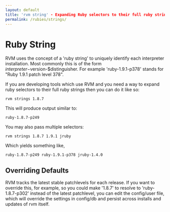 ```yaml
---
layout: default
title: 'rvm string' - Expanding Ruby selectors to their full ruby string.
permalink: /rubies/strings/
---
```


# Ruby String

RVM uses the concept of a 'ruby string' to uniquely identify each interpreter
installation. Most commonly this is of the form
$interpreter-$version-$distinguisher. For example 'ruby-1.9.1-p378' stands for
"Ruby 1.9.1 patch level 378".

If you are developing tools which use RVM and you need a way to expand ruby selectors to their full ruby strings then you can do it like so:

```
rvm strings 1.8.7
```

This will produce output similar to:

```
ruby-1.8.7-p249
```

You may also pass multiple selectors:

```
rvm strings 1.8.7 1.9.1 jruby
```

Which yields something like,

```
ruby-1.8.7-p249 ruby-1.9.1-p378 jruby-1.4.0
```

## Overriding Defaults

RVM tracks the latest stable patchlevels for each release.  If you want to
override this, for example, so you could make '1.8.7' to resolve to
'ruby-1.8.7-p302' instead of the latest patchlevel, you can edit the config/user
file, which will override the settings in config/db and persist across installs
and updates of rvm itself.
